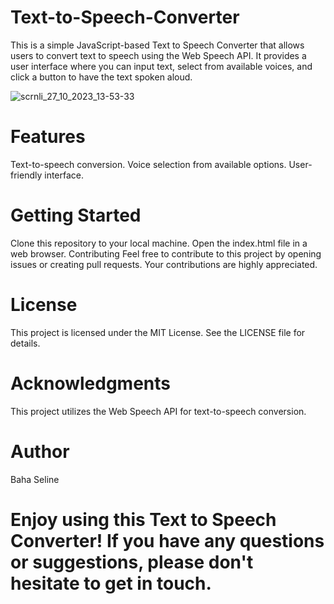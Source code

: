 # Text-to-Speech-Converter
This is a simple JavaScript-based Text to Speech Converter that allows users to convert text to speech using the Web Speech API. It provides a user interface where you can input text, select from available voices, and click a button to have the text spoken aloud.

![scrnli_27_10_2023_13-53-33](https://github.com/bahaseline/Text-to-Speech-Converter/assets/117291953/a5137ff3-8900-4429-abf0-ccb42570fe78)

# Features
Text-to-speech conversion.
Voice selection from available options.
User-friendly interface.

# Getting Started
Clone this repository to your local machine.
Open the index.html file in a web browser.
Contributing
Feel free to contribute to this project by opening issues or creating pull requests. Your contributions are highly appreciated.

# License
This project is licensed under the MIT License. See the LICENSE file for details.

# Acknowledgments
This project utilizes the Web Speech API for text-to-speech conversion.
# Author
Baha Seline

# Enjoy using this Text to Speech Converter! If you have any questions or suggestions, please don't hesitate to get in touch.


